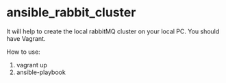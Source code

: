 # ansible_rabbit_cluster

It will help to create the local rabbitMQ cluster on your local PC.
You should have Vagrant.

How to use:
1) vagrant up
2) ansible-playbook



